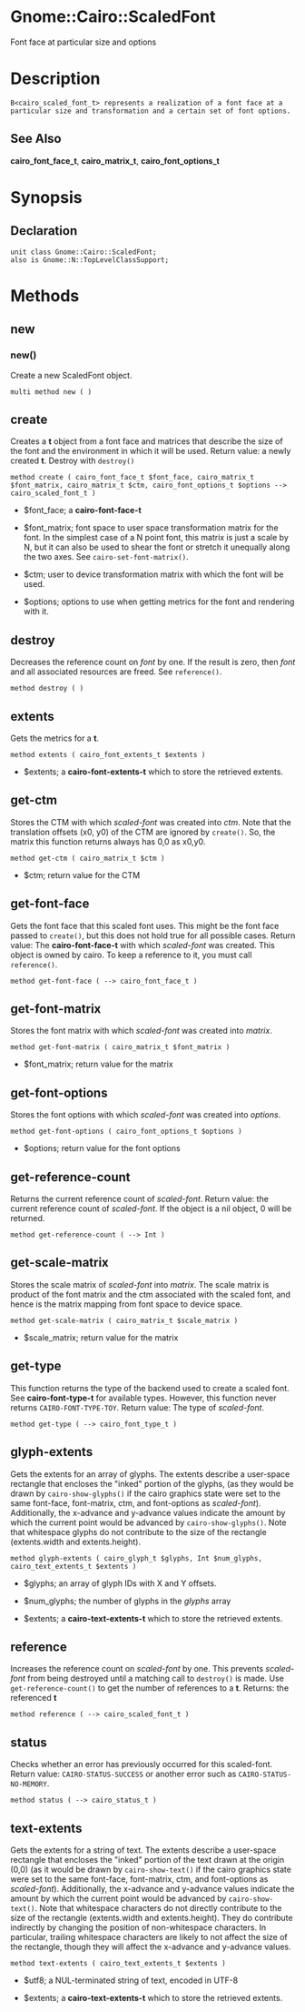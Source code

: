 Gnome::Cairo::ScaledFont
========================

Font face at particular size and options

Description
===========

    B<cairo_scaled_font_t> represents a realization of a font face at a particular size and transformation and a certain set of font options.

See Also
--------

**cairo_font_face_t**, **cairo_matrix_t**, **cairo_font_options_t**

Synopsis
========

Declaration
-----------

    unit class Gnome::Cairo::ScaledFont;
    also is Gnome::N::TopLevelClassSupport;

Methods
=======

new
---

### new()

Create a new ScaledFont object.

    multi method new ( )

create
------

Creates a **t** object from a font face and matrices that describe the size of the font and the environment in which it will be used. Return value: a newly created **t**. Destroy with `destroy()`

    method create ( cairo_font_face_t $font_face, cairo_matrix_t $font_matrix, cairo_matrix_t $ctm, cairo_font_options_t $options --> cairo_scaled_font_t )

  * $font_face; a **cairo-font-face-t**

  * $font_matrix; font space to user space transformation matrix for the font. In the simplest case of a N point font, this matrix is just a scale by N, but it can also be used to shear the font or stretch it unequally along the two axes. See `cairo-set-font-matrix()`.

  * $ctm; user to device transformation matrix with which the font will be used.

  * $options; options to use when getting metrics for the font and rendering with it.

destroy
-------

Decreases the reference count on *font* by one. If the result is zero, then *font* and all associated resources are freed. See `reference()`.

    method destroy ( )

extents
-------

Gets the metrics for a **t**.

    method extents ( cairo_font_extents_t $extents )

  * $extents; a **cairo-font-extents-t** which to store the retrieved extents.

get-ctm
-------

Stores the CTM with which *scaled-font* was created into *ctm*. Note that the translation offsets (x0, y0) of the CTM are ignored by `create()`. So, the matrix this function returns always has 0,0 as x0,y0.

    method get-ctm ( cairo_matrix_t $ctm )

  * $ctm; return value for the CTM

get-font-face
-------------

Gets the font face that this scaled font uses. This might be the font face passed to `create()`, but this does not hold true for all possible cases. Return value: The **cairo-font-face-t** with which *scaled-font* was created. This object is owned by cairo. To keep a reference to it, you must call `reference()`.

    method get-font-face ( --> cairo_font_face_t )

get-font-matrix
---------------

Stores the font matrix with which *scaled-font* was created into *matrix*.

    method get-font-matrix ( cairo_matrix_t $font_matrix )

  * $font_matrix; return value for the matrix

get-font-options
----------------

Stores the font options with which *scaled-font* was created into *options*.

    method get-font-options ( cairo_font_options_t $options )

  * $options; return value for the font options

get-reference-count
-------------------

Returns the current reference count of *scaled-font*. Return value: the current reference count of *scaled-font*. If the object is a nil object, 0 will be returned.

    method get-reference-count ( --> Int )

get-scale-matrix
----------------

Stores the scale matrix of *scaled-font* into *matrix*. The scale matrix is product of the font matrix and the ctm associated with the scaled font, and hence is the matrix mapping from font space to device space.

    method get-scale-matrix ( cairo_matrix_t $scale_matrix )

  * $scale_matrix; return value for the matrix

get-type
--------

This function returns the type of the backend used to create a scaled font. See **cairo-font-type-t** for available types. However, this function never returns `CAIRO-FONT-TYPE-TOY`. Return value: The type of *scaled-font*.

    method get-type ( --> cairo_font_type_t )

glyph-extents
-------------

Gets the extents for an array of glyphs. The extents describe a user-space rectangle that encloses the "inked" portion of the glyphs, (as they would be drawn by `cairo-show-glyphs()` if the cairo graphics state were set to the same font-face, font-matrix, ctm, and font-options as *scaled-font*). Additionally, the x-advance and y-advance values indicate the amount by which the current point would be advanced by `cairo-show-glyphs()`. Note that whitespace glyphs do not contribute to the size of the rectangle (extents.width and extents.height).

    method glyph-extents ( cairo_glyph_t $glyphs, Int $num_glyphs, cairo_text_extents_t $extents )

  * $glyphs; an array of glyph IDs with X and Y offsets.

  * $num_glyphs; the number of glyphs in the *glyphs* array

  * $extents; a **cairo-text-extents-t** which to store the retrieved extents.

reference
---------

Increases the reference count on *scaled-font* by one. This prevents *scaled-font* from being destroyed until a matching call to `destroy()` is made. Use `get-reference-count()` to get the number of references to a **t**. Returns: the referenced **t**

    method reference ( --> cairo_scaled_font_t )

status
------

Checks whether an error has previously occurred for this scaled-font. Return value: `CAIRO-STATUS-SUCCESS` or another error such as `CAIRO-STATUS-NO-MEMORY`.

    method status ( --> cairo_status_t )

text-extents
------------

Gets the extents for a string of text. The extents describe a user-space rectangle that encloses the "inked" portion of the text drawn at the origin (0,0) (as it would be drawn by `cairo-show-text()` if the cairo graphics state were set to the same font-face, font-matrix, ctm, and font-options as *scaled-font*). Additionally, the x-advance and y-advance values indicate the amount by which the current point would be advanced by `cairo-show-text()`. Note that whitespace characters do not directly contribute to the size of the rectangle (extents.width and extents.height). They do contribute indirectly by changing the position of non-whitespace characters. In particular, trailing whitespace characters are likely to not affect the size of the rectangle, though they will affect the x-advance and y-advance values.

    method text-extents ( cairo_text_extents_t $extents )

  * $utf8; a NUL-terminated string of text, encoded in UTF-8

  * $extents; a **cairo-text-extents-t** which to store the retrieved extents.

